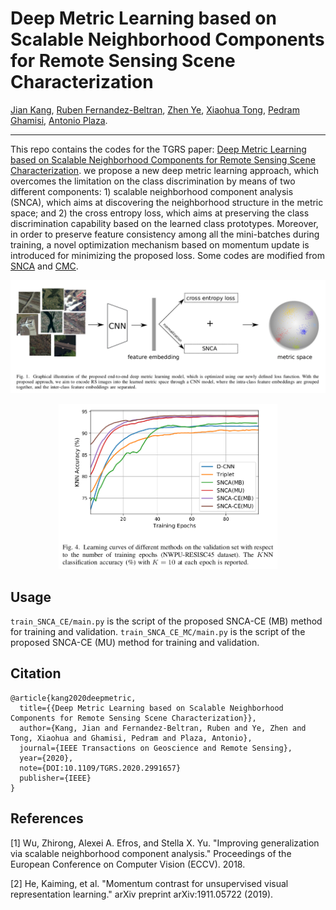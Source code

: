 
# Deep Metric Learning based on Scalable Neighborhood Components for Remote Sensing Scene Characterization

[Jian Kang](https://github.com/jiankang1991), [Ruben Fernandez-Beltran](https://scholar.google.es/citations?user=pdzJmcQAAAAJ&hl=es), [Zhen Ye](https://scholar.google.com/citations?user=wftJB7QAAAAJ&hl=en), [Xiaohua Tong](https://scholar.google.com/citations?user=Kxn4zKEAAAAJ&hl=en), [Pedram Ghamisi](http://pedram-ghamisi.com/), [Antonio Plaza](https://www.umbc.edu/rssipl/people/aplaza/).

---

This repo contains the codes for the TGRS paper: [Deep Metric Learning based on Scalable Neighborhood Components for Remote Sensing Scene Characterization](https://ieeexplore.ieee.org/document/9091828). we propose a new deep metric learning approach, which overcomes the limitation on the class discrimination by means of two different components: 1) scalable neighborhood component analysis (SNCA), which aims
at discovering the neighborhood structure in the metric space; and 2) the cross entropy loss, which aims at preserving the class discrimination capability based on the learned class prototypes. Moreover, in order to preserve feature consistency among all the mini-batches during training, a novel optimization mechanism based on momentum update is introduced for minimizing the proposed loss. Some codes are modified from [SNCA](https://github.com/microsoft/snca.pytorch) and [CMC](https://github.com/HobbitLong/CMC).

![alt text](./Selection_001.png)

<p align="center">
<img src="./Selection_002.png" alt="drawing" width="350"/>
</p>

## Usage
`train_SNCA_CE/main.py` is the script of the proposed SNCA-CE (MB) method for training and validation.
`train_SNCA_CE_MC/main.py` is the script of the proposed SNCA-CE (MU) method for training and validation.

## Citation

```
@article{kang2020deepmetric,
  title={{Deep Metric Learning based on Scalable Neighborhood Components for Remote Sensing Scene Characterization}},
  author={Kang, Jian and Fernandez-Beltran, Ruben and Ye, Zhen and Tong, Xiaohua and Ghamisi, Pedram and Plaza, Antonio},
  journal={IEEE Transactions on Geoscience and Remote Sensing},
  year={2020},
  note={DOI:10.1109/TGRS.2020.2991657}
  publisher={IEEE}
}

```
## References

[1] Wu, Zhirong, Alexei A. Efros, and Stella X. Yu. "Improving generalization via scalable neighborhood component analysis." Proceedings of the European Conference on Computer Vision (ECCV). 2018.

[2] He, Kaiming, et al. "Momentum contrast for unsupervised visual representation learning." arXiv preprint arXiv:1911.05722 (2019).